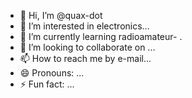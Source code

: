 - 👋 Hi, I’m @quax-dot
- 👀 I’m interested in electronics...
- 🌱 I’m currently learning radioamateur- .
- 💞️ I’m looking to collaborate on ...
- 📫 How to reach me by e-mail...
- 😄 Pronouns: ...
- ⚡ Fun fact: ...

<!---
quax-dot/quax-dot is a ✨ special ✨ repository because its `README.md` (this file) appears on your GitHub profile.
You can click the Preview link to take a look at your changes.
--->
